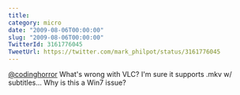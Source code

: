 ```yaml
---
title: 
category: micro
date: "2009-08-06T00:00:00"
slug: "2009-08-06T00:00:00"
TwitterId: 3161776045
TweetUrl: https://twitter.com/mark_philpot/status/3161776045
---
```


[@codinghorror](https://twitter.com/codinghorror) What's wrong with VLC? I'm
sure it supports .mkv w/ subtitles... Why is this a Win7 issue?
